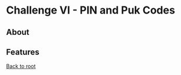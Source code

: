 # Challenge VI - PIN and Puk Codes
## About
## Features


[Back to root](https://github.com/SJarno/Schoolproject-Java-Challenges)
